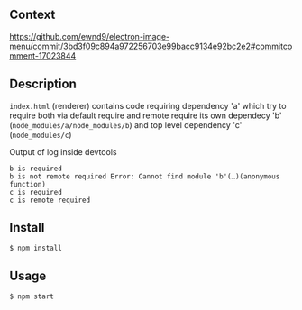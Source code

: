 ## Context

https://github.com/ewnd9/electron-image-menu/commit/3bd3f09c894a972256703e99bacc9134e92bc2e2#commitcomment-17023844

## Description

`index.html` (renderer) contains code requiring dependency 'a' which try to require both via
default require and remote require its own dependecy 'b' (`node_modules/a/node_modules/b`)
and top level dependency 'c' (`node_modules/c`)

Output of log inside devtools

```
b is required
b is not remote required Error: Cannot find module 'b'(…)(anonymous function)
c is required
c is remote required
```

## Install

```
$ npm install
```

## Usage

```
$ npm start
```
